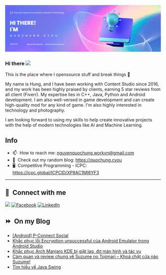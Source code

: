 <img src="header.png"></img>
---
### Hi there <a href="https://www.quochung.cyou/"><img src="https://media.giphy.com/media/hvRJCLFzcasrR4ia7z/giphy.gif" width="5%"></a>
This is the place where I opensource stuff and break things :rofl: 

My name is Hung, and I have been working with Content Studio since 2016, and my work has been highly praised by clients, earning 5 star reviews from all client (Fiverr). My expertise lies in C++, Java, Python and Android development. I am also well-versed in game development and can create high-quality mod for any kind of game. I'm also highly interested in technology and photography.

I am looking forward to using my skills to help create innovative projects with the help of modern technologies like AI and Machine Learning.


## Info
- 📫 &nbsp;How to reach me: nguyenquochung.workvn@gmail.com
- 🔗 &nbsp;Check out my random blog: https://quochung.cyou
- 🖥️ &nbsp;Competitive Programming - ICPC: https://icpc.global/ICPCID/XP8AC1MI6YF3
---

## 🔗 &nbsp;**Connect with me**


<a href="mailto:nguyenquochung.workvn@gmail.com"><img src="https://img.shields.io/badge/e‑mail-D14836.svg?style=for-the-badge&logo=GMail&logoColor=white"/></a>
[![Facebook](https://img.shields.io/badge/Facebook-1877F2?style=for-the-badge&logo=facebook&logoColor=white)](https://facebook.com/quochung.cyou) 
[![LinkedIn](https://img.shields.io/badge/LinkedIn-0077B5?style=for-the-badge&logo=linkedin&logoColor=white)](https://linkedin.com/in/quochungcyou) 


## ⏩ &nbsp;On my Blog
<!-- BLOG-POST-LIST:START -->
- [[Android] P-Connect Social](https://quochung.cyou/android-p-connect-social/)
- [Khắc phục lỗi Encryption unsuccessful của Android Emulator trong Android Studio](https://quochung.cyou/khac-phuc-loi-encryption-unsuccessful-cua-android-emulator-trong-android-studio/)
- [Khắc phục Arch Manjaro KDE bị giật lag, đơ màn hình và tác vụ](https://quochung.cyou/khac-phuc-arch-manjaro-kde-bi-giat-lag-do-man-hinh-va-tac-vu/)
- [Cảm quan và review chung về Suzume no Tojimari – Khoá chặt cửa nào Suzume!](https://quochung.cyou/suzume-no-tojimari-co-after-credit-khong/)
- [Tìm hiểu về Java Swing](https://quochung.cyou/tim-hieu-ve-java-swing/)
<!-- BLOG-POST-LIST:END -->


